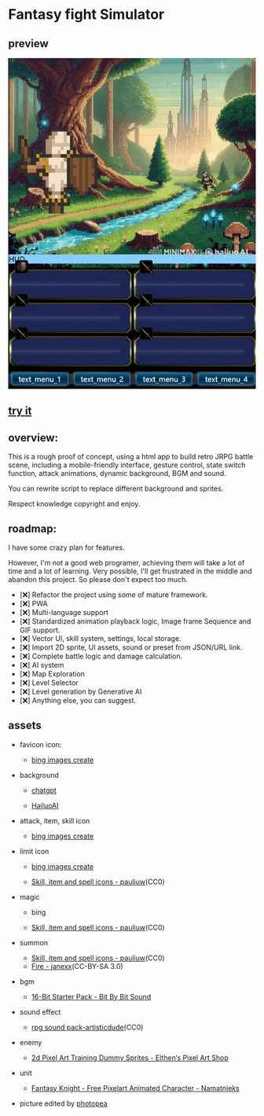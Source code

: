 # Fantasy fight Simulator

## preview

![preview](preview/previewImg.png)


## [try it](https://gamercraf2001.github.io/Fantasy-fight-Simulator/)

## overview:

This is a rough proof of concept, using a html app to build retro JRPG battle scene, including a mobile-friendly interface, gesture control, state switch function, attack animations, dynamic background, BGM and sound.

You can rewrite script to replace different background and sprites. 

Respect knowledge copyright and enjoy.

## roadmap:

I have some crazy plan for features.

However, I'm not a good web programer, achieving them will take a lot of time and a lot of learning.
Very possible, I'll get frustrated in the middle and abandon this project. 
So please don't expect too much.

- [❌] Refactor the project using some of mature framework.
- [❌] PWA
- [❌] Multi-language support
- [❌] Standardized animation playback logic, Image frame Sequence and GIF support.
- [❌] Vector UI, skill system, settings, local storage.
- [❌] Import 2D sprite, UI assets, sound or preset from JSON/URL link.
- [❌] Complete battle logic and damage calculation.
- [❌] AI system
- [❌] Map Exploration
- [❌] Level Selector
- [❌] Level generation by Generative AI
- [❌] Anything else, you can suggest.

## assets

- favicon icon:

    - [bing images create](https://www.bing.com/images/create) 

- background

    - [chatgpt](https://chatgpt.com/)

    - [HailuoAI](https://hailuoai.video/)

- attack, item, skill icon

    - [bing images create](https://www.bing.com/images/create) 

- limit icon

    - [bing images create](https://www.bing.com/images/create) 

    - [Skill, item and spell icons - pauliuw](https://opengameart.org/content/skill-item-and-spell-icons)(CC0)

- magic

    - bing

    - [Skill, item and spell icons - pauliuw](https://opengameart.org/content/skill-item-and-spell-icons)(CC0)

- summon
    - [Skill, item and spell icons - pauliuw](https://opengameart.org/content/skill-item-and-spell-icons)(CC0)
    - [Fire - janexx](https://opengameart.org/content/fire)(CC-BY-SA 3.0)

- bgm

    - [16-Bit Starter Pack - Bit By Bit Sound](https://bit-by-bit-sound.itch.io/16-bit-starter-pack)

- sound effect

    - [rpg sound pack-artisticdude](https://opengameart.org/content/rpg-sound-pack)(CC0)

- enemy

    - [2d Pixel Art Training Dummy Sprites - Elthen‘s Pixel Art Shop](https://elthen.itch.io/2d-pixel-art-training-dummy)

- unit

    - [Fantasy Knight - Free Pixelart Animated Character - Namatnieks](https://aamatniekss.itch.io/fantasy-knight-free-pixelart-animated-character)

- picture edited by [photopea](https://www.photopea.com/)
